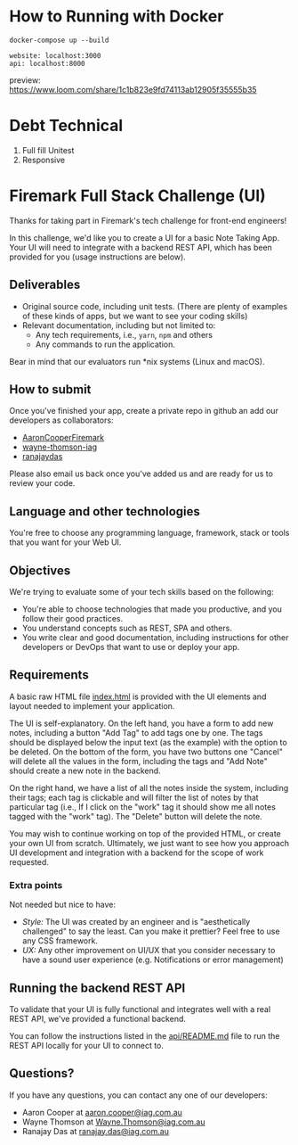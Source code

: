 
# How to Running with Docker
```
docker-compose up --build

website: localhost:3000
api: localhost:8000
```

preview: https://www.loom.com/share/1c1b823e9fd74113ab12905f35555b35

# Debt Technical
1. Full fill Unitest
2. Responsive



# Firemark Full Stack Challenge (UI)

Thanks for taking part in Firemark's tech challenge for front-end engineers!

In this challenge, we'd like you to create a UI for a basic Note Taking App.
Your UI will need to integrate with a backend REST API, which has been provided for you
(usage instructions are below).

## Deliverables

* Original source code, including unit tests. (There are plenty of examples of these kinds of apps,
  but we want to see your coding skills)
* Relevant documentation, including but not limited to:
  * Any tech requirements, i.e., `yarn`, `npm` and others
  * Any commands to run the application.

Bear in mind that our evaluators run *nix systems (Linux and macOS).

## How to submit

Once you've finished your app, create a private repo in github an add our developers as collaborators:

- [AaronCooperFiremark](https://github.com/AaronCooperFiremark)
- [wayne-thomson-iag](https://github.com/wayne-thomson-iag)
- [ranajaydas](https://github.com/ranajaydas)

Please also email us back once you've added us and are ready for us to review your code.

## Language and other technologies

You're free to choose any programming language, framework, stack or tools that you want for your Web UI.

## Objectives

We're trying to evaluate some of your tech skills based on the following:

* You're able to choose technologies that made you productive, and you follow their good practices.
* You understand concepts such as REST, SPA and others.
* You write clear and good documentation, including instructions for other developers or DevOps that
  want to use or deploy your app.

## Requirements

A basic raw HTML file [index.html](index.html) is provided with the UI elements and layout needed
to implement your application.

The UI is self-explanatory. On the left hand, you have a form to add new notes, including a button
"Add Tag" to add tags one by one. The tags should be displayed below the input text (as the example)
with the option to be deleted. On the bottom of the form, you have two buttons one "Cancel" will delete
all the values in the form, including the tags and "Add Note" should create a new note in the backend.

On the right hand, we have a list of all the notes inside the system, including their tags; each tag is
clickable and will filter the list of notes by that particular tag (i.e., If I click on the "work" tag
it should show me all notes tagged with the "work" tag). The "Delete" button will delete the note.

You may wish to continue working on top of the provided HTML, or create your own UI from scratch.
Ultimately, we just want to see how you approach UI development and integration with a backend for
the scope of work requested.

### Extra points

Not needed but nice to have:

* _Style:_ The UI was created by an engineer and is "aesthetically challenged" to say the least. Can you
  make it prettier? Feel free to use any CSS framework.
* _UX:_ Any other improvement on UI/UX that you consider necessary to have a sound user experience (e.g.
  Notifications or error management)

## Running the backend REST API

To validate that your UI is fully functional and integrates well with a real REST API, we've provided a
functional backend.

You can follow the instructions listed in the [api/README.md](api/README.md) file to run the REST API
locally for your UI to connect to.

## Questions?

If you have any questions, you can contact any one of our developers:

- Aaron Cooper at [aaron.cooper@iag.com.au](mailto:aaron.cooper@iag.com.au)
- Wayne Thomson at [Wayne.Thomson@iag.com.au](mailto:Wayne.Thomson@iag.com.au)
- Ranajay Das at [ranajay.das@iag.com.au](mailto:ranajay.das@iag.com.au)
